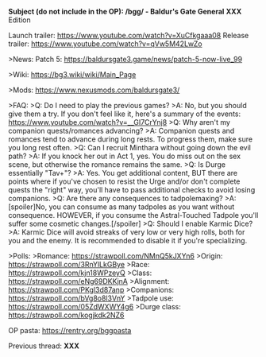 **Subject (do not include in the OP): /bgg/ - Baldur's Gate General**
**XXX** Edition

Launch trailer: https://www.youtube.com/watch?v=XuCfkgaaa08
Release trailer: https://www.youtube.com/watch?v=qVw5M42LwZo

\>News:
Patch 5: https://baldursgate3.game/news/patch-5-now-live_99

\>Wiki:
https://bg3.wiki/wiki/Main_Page

\>Mods:
https://www.nexusmods.com/baldursgate3/

\>FAQ:
\>Q: Do I need to play the previous games?
\>A: No, but you should give them a try. If you don't feel like it, here's a summary of the events: https://www.youtube.com/watch?v=__GI7CrYnj8
\>Q: Why aren't my companion quests/romances advancing?
\>A: Companion quests and romances tend to advance during long rests. To progress them, make sure you long rest often.
\>Q: Can I recruit Minthara without going down the evil path?
\>A: If you knock her out in Act 1, yes. You do miss out on the sex scene, but otherwise the romance remains the same.
\>Q: Is Durge essentially "Tav+"?
\>A: Yes. You get additional content, BUT there are points where if you've chosen to resist the Urge and/or don't complete quests the "right" way, you'll have to pass additional checks to avoid losing companions.
\>Q: Are there any consequences to tadpolemaxing?
\>A: [spoiler]No, you can consume as many tadpoles as you want without consequence. HOWEVER, if you consume the Astral-Touched Tadpole you'll suffer some cosmetic changes.[/spoiler]
\>Q: Should I enable Karmic Dice?
\>A: Karmic Dice will avoid streaks of very low or very high rolls, both for you and the enemy. It is recommended to disable it if you're specializing. 

\>Polls:
\>Romance: https://strawpoll.com/NMnQ5kJXYn6
\>Origin: https://strawpoll.com/3RnYlLkGBye
\>Race: https://strawpoll.com/kjn18WPzeyQ
\>Class: https://strawpoll.com/eNg69DKKjnA
\>Alignment: https://strawpoll.com/PKgl3d87anp
\>Companions: https://strawpoll.com/bVg8o8l3VnY
\>Tadpole use: https://strawpoll.com/05ZdWXWY4g6
\>Durge class: https://strawpoll.com/kogjkdk2NZ6

OP pasta: https://rentry.org/bggpasta

Previous thread: **XXX**